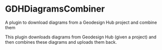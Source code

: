 # GDHDiagramsCombiner
A plugin to download diagrams from a Geodesign Hub project and combine them

This plugin downloads diagrams from Geodesign Hub (given a project) and then combines these diagrams and uploads them back. 

